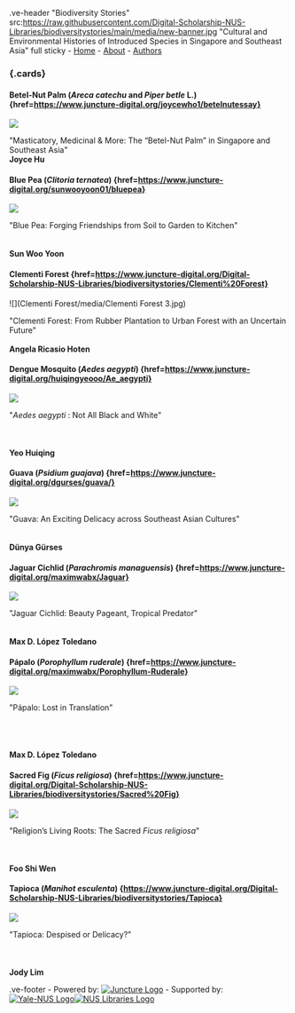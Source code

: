 .ve-header "Biodiversity Stories" src:https://raw.githubusercontent.com/Digital-Scholarship-NUS-Libraries/biodiversitystories/main/media/new-banner.jpg "Cultural and Environmental Histories of Introduced Species in Singapore and Southeast Asia" full sticky
    - [Home](/)
    - [About](/about)
    - [Authors](/authors) 
   
### {.cards}

#### Betel-Nut Palm (_Areca catechu_ and _Piper betle_ L.) {href=https://www.juncture-digital.org/joycewho1/betelnutessay}

![](https://d3d00swyhr67nd.cloudfront.net/w1200h1200/collection/LSW/RBGM/LSW_RBGM_MN_CD6_583-001.jpg)

"Masticatory, Medicinal & More: The “Betel-Nut Palm” in Singapore and Southeast Asia" 
<br>**Joyce Hu**

#### Blue Pea (*Clitoria ternatea*) {href=https://www.juncture-digital.org/sunwooyoon01/bluepea}

![](https://upload.wikimedia.org/wikipedia/commons/thumb/6/60/Flower-clitoria-ternatea.png/816px-Flower-clitoria-ternatea.png?20120525102736)

"Blue Pea: Forging Friendships from Soil to Garden to Kitchen"
<br><br><br> **Sun Woo Yoon**

#### Clementi Forest {href=https://www.juncture-digital.org/Digital-Scholarship-NUS-Libraries/biodiversitystories/Clementi%20Forest}

![](Clementi Forest/media/Clementi Forest 3.jpg)

"Clementi Forest: From Rubber Plantation to Urban Forest with an Uncertain Future"
<br><br> **Angela Ricasio Hoten**

#### Dengue Mosquito (*Aedes aegypti*) {href=https://www.juncture-digital.org/huiqingyeooo/Ae_aegypti}

![](https://blog.biodiversitylibrary.org/wp-content/uploads/sites/4/2021/06/Campbell_4-768x679.jpg)

"*Aedes aegypti* : Not All Black and White"
<br><br><br><br>**Yeo Huiqing**

#### Guava (*Psidium guajava*) {href=https://www.juncture-digital.org/dgurses/guava/}

![](https://www.roots.gov.sg/CollectionImages/1083699.jpg)

"Guava: An Exciting Delicacy across Southeast Asian Cultures"
<br><br><br>**Dünya Gürses**

#### Jaguar Cichlid (*Parachromis managuensis*) {href=https://www.juncture-digital.org/maximwabx/Jaguar}

![](https://upload.wikimedia.org/wikipedia/commons/thumb/c/c4/Parachromis_managuensis_2012_G1.jpg/1600px-Parachromis_managuensis_2012_G1.jpg?20120311175105)

"Jaguar Cichlid: Beauty Pageant, Tropical Predator" 
<br><br><br>**Max D. López Toledano**

#### Pápalo (_Porophyllum ruderale_) {href=https://www.juncture-digital.org/maximwabx/Porophyllum-Ruderale}

![](https://mediateca.inah.gob.mx/adore-djatoka//resolver?rft_id=https%3A%2F%2Fmediateca.inah.gob.mx%2Frepositorio%2Fislandora%2Fobject%2Fcodice%253A897%2Fdatastream%2FJP2%2Fview%3Ftoken%3D71fa3c5704caeb703cb4a83afbeb285a2537cf9bf069e25506ec30ab61dc0769&url_ver=Z39.88-2004&svc_id=info%3Alanl-repo%2Fsvc%2FgetRegion&svc_val_fmt=info%3Aofi%2Ffmt%3Akev%3Amtx%3Ajpeg2000&svc.format=image%2Fjpeg&svc.level=8&svc.rotate=0)

"Pápalo: Lost in Translation" 
<br><br><br><br><br>**Max D. López Toledano**

#### Sacred Fig (_Ficus religiosa_) {href=https://www.juncture-digital.org/Digital-Scholarship-NUS-Libraries/biodiversitystories/Sacred%20Fig}

![](https://upload.wikimedia.org/wikipedia/commons/thumb/1/15/MET_DP159094.jpg/1504px-MET_DP159094.jpg?20170324205903)

"Religion’s Living Roots: The Sacred _Ficus religiosa_" 
<br><br><br><br>**Foo Shi Wen**

#### Tapioca (*Manihot esculenta*) {https://www.juncture-digital.org/Digital-Scholarship-NUS-Libraries/biodiversitystories/Tapioca}

![](https://www.roots.gov.sg/CollectionImages/1080187.jpg)

"Tapioca: Despised or Delicacy?"
<br><br><br><br> **Jody Lim**





.ve-footer
    - Powered by: [![Juncture Logo](https://juncture-digital.github.io/juncture/static/images/juncture-logo.png)](https://juncture-digital.org)
    - Supported by: [![Yale-NUS Logo](https://upload.wikimedia.org/wikipedia/commons/thumb/1/17/Yale-NUS_College_logo.svg/800px-Yale-NUS_College_logo.svg.png)](https://www.yale-nus.edu.sg/)[![NUS Libraries Logo](https://sbdb.nus.edu.sg/images/NUSCL.png)](https://blog.nus.edu.sg/linus/about-nus-libraries/)
